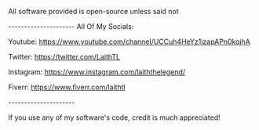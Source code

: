All software provided is open-source unless said not

-_-_-_-_-_-_-_-_-_-_-_-_-_-_-_-_-_-_-_-_-
All Of My Socials:

Youtube: https://www.youtube.com/channel/UCCuh4HeYz1jzapAPn0kqjhA

Twitter: https://twitter.com/LaithTL

Instagram: https://www.instagram.com/laiththelegend/

Fiverr: https://www.fiverr.com/laithtl

-_-_-_-_-_-_-_-_-_-_-_-_-_-_-_-_-_-_-_-_-

If you use any of my software's code, credit is much appreciated!
